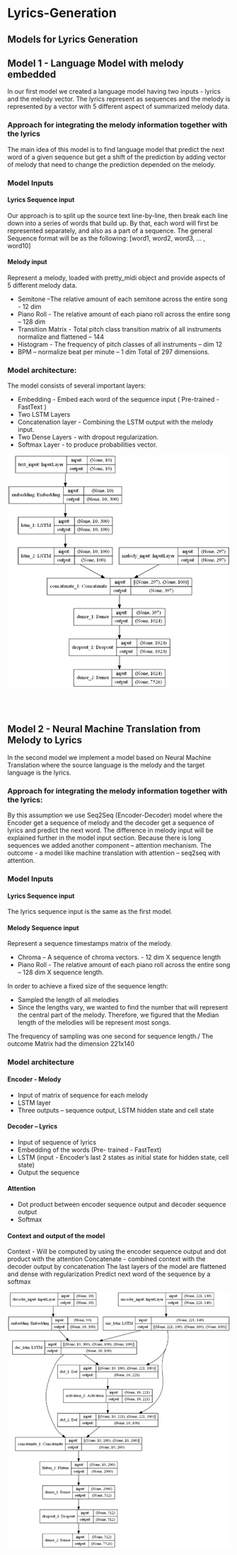 # Lyrics-Generation
## Models for Lyrics Generation

## Model 1 - Language Model with melody embedded
In our first model we created a language model having two inputs - lyrics and the melody vector. The lyrics represent as sequences and the melody is represented by a vector with 5 different aspect of summarized melody data.

### Approach for integrating the melody information together with the lyrics
The main idea of this model is to find language model that predict the next word of a given sequence but get a shift of the prediction by adding vector of melody that need to change the prediction depended on the melody.

### Model Inputs
#### Lyrics Sequence input
Our approach is to split up the source text line-by-line, then break each line down into a series of words that build up. By that, each word will first be represented separately, and also as a part of a sequence.
The general Sequence format will be as the following:
[word1, word2, word3, ... , word10]

#### Melody input
Represent a melody, loaded with pretty_midi object and provide aspects of 5 different melody data.
- Semitone –The relative amount of each semitone across the entire song  - 12 dim
- Piano Roll - The relative amount of each piano roll across the entire song – 128 dim
- Transition Matrix  - Total pitch class transition matrix of all instruments normalize and flattened – 144
- Histogram -  The frequency of pitch classes of all instruments – dim 12
- BPM – normalize beat per minute – 1 dim
Total of 297 dimensions.

### Model architecture:
The model consists of several important layers:
- Embedding - Embed each word of the sequence input ( Pre-trained - FastText )
- Two LSTM Layers
- Concatenation layer - Combining the LSTM output with the melody input.
- Two Dense Layers - with dropout regularization.
- Softmax Layer - to produce probabilities vector.

![model1](https://github.com/morkertis/Lyrics-Generation/blob/master/model_plot1.png)

<br />
<br />

## Model 2 - Neural Machine Translation from Melody to Lyrics
In the second model we implement a model based on Neural Machine Translation where the source language is the melody and the target language is the lyrics. 

### Approach for integrating the melody information together with the lyrics:
By this assumption we use Seq2Seq (Encoder-Decoder) model where the Encoder get a sequence of melody and the decoder get a sequence of lyrics and predict the next word. The difference in melody input will be explained further in the model input section.
Because there is long sequences we added another component – attention mechanism. 
The outcome - a model like machine translation with attention – seq2seq with attention.

### Model Inputs
#### Lyrics Sequence input 
The lyrics sequence input is the same as the first model.

#### Melody Sequence input 
Represent a sequence timestamps matrix of the melody.
- Chroma – A sequence of chroma vectors.  - 12 dim X sequence length
- Piano Roll - The relative amount of each piano roll across the entire song – 128 dim X sequence length.

In order to achieve a fixed size of the sequence length:
- Sampled the length of all melodies
- Since the lengths vary, we wanted to find the number that will represent the central part of the melody. Therefore, we figured that the Median length of the melodies will be represent most songs.

The frequency of sampling  was one second for sequence length./ 
The outcome Matrix had the dimension 221x140

### Model architecture
#### Encoder - Melody
- Input of matrix of sequence for each melody
- LSTM layer
- Three outputs – sequence output, LSTM hidden state and cell state

#### Decoder – Lyrics
- Input of sequence of lyrics
- Embedding of the words (Pre- trained - FastText)
- LSTM (input - Encoder’s last 2 states as initial state for hidden state, cell state)
- Output the sequence

#### Attention
- Dot product between encoder sequence output and decoder sequence output
- Softmax

#### Context and output of the model
Context - Will be computed by using the encoder sequence output and dot product with the attention
Concatenate - combined context with the decoder output by concatenation
The last layers of the model are flattened and dense with regularization
Predict next word of the sequence by a softmax

![model2](https://github.com/morkertis/Lyrics-Generation/blob/master/model_plot2.png)
